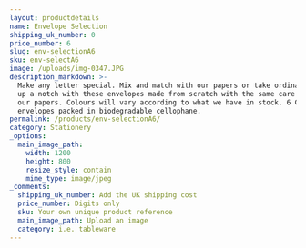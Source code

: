 ```yaml
---
layout: productdetails
name: Envelope Selection
shipping_uk_number: 0
price_number: 6
slug: env-selectionA6
sku: env-selectA6
image: /uploads/img-0347.JPG
description_markdown: >-
  Make any letter special. Mix and match with our papers or take ordinary paper
  up a notch with these envelopes made from scratch with the same care as all
  our papers. Colours will vary according to what we have in stock. 6 C6
  envelopes packed in biodegradable cellophane.
permalink: /products/env-selectionA6/
category: Stationery
_options:
  main_image_path:
    width: 1200
    height: 800
    resize_style: contain
    mime_type: image/jpeg
_comments:
  shipping_uk_number: Add the UK shipping cost
  price_number: Digits only
  sku: Your own unique product reference
  main_image_path: Upload an image
  category: i.e. tableware
---
```



